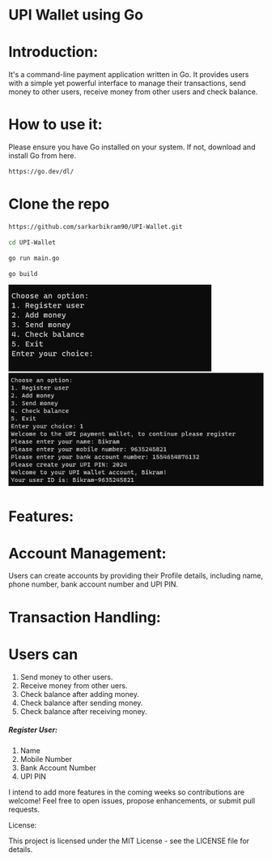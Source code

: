 # UPI Wallet using Go

# Introduction:

It's a command-line payment application written in Go. It provides users with a simple yet powerful interface to manage their transactions, send money to other users, receive money from other users and check balance.

# How to use it:

Please ensure you have Go installed on your system. If not, download and install Go from here.

```sh 
https://go.dev/dl/ 

``` 


# Clone the repo

```sh 
https://github.com/sarkarbikram90/UPI-Wallet.git 

```

```sh 
cd UPI-Wallet 
```

```sh 
go run main.go 
```

```sh 
go build 
```

![alt text](image.png)
![alt text](image-1.png)




# Features:

# Account Management:

Users can create accounts by providing their Profile details, including name, phone number, bank account number and UPI PIN.

# Transaction Handling:

# Users can 

1. Send money to other users.
2. Receive money from other uers.
3. Check balance after adding money.
4. Check balance after sending money.
5. Check balance after receiving money.


##### Register User:
1. Name
2. Mobile Number
3. Bank Account Number
4. UPI PIN

I intend to add more features in the coming weeks so contributions are welcome! Feel free to open issues, propose enhancements, or submit pull requests.

License:

This project is licensed under the MIT License - see the LICENSE file for details.
